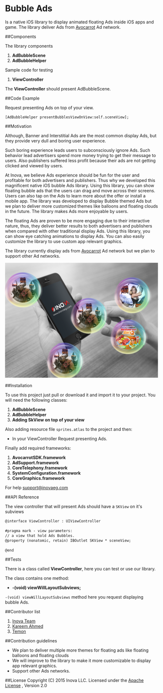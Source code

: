 # Bubble Ads

Is a native iOS library to display animated floating Ads inside iOS apps and game. The library deliver Ads from [Avocarrot](http://www.avocarrot.com/) Ad network.


##Components

The library components

1. **AdBubbleScene**
2. **AdBubbleHelper**

Sample code for testing

1. **ViewController**

The **ViewController** should present AdBubbleScene.


##Code Example

Request presenting Ads on top of your view.

    [AdBubbleHelper presentBubblesViewOnView:self.sceneView];

##Motivation

Although, Banner and Interstitial Ads are the most common display Ads, but they provide very dull and boring user experience.

Such boring experience leads users to subconsciously ignore Ads. Such behavior lead advertisers spend more money trying to get their message to users. Also publishers suffered less profit because their ads are not getting clicked and viewed by users.

At Inova, we believe Ads experience should be fun for the user and profitable for both advertisers and publishers. Thus why we developed this magnificent native iOS bubble Ads library. Using this library, you can show floating bubble ads that the users can drag and move across their screens. Users can also tap on the Ads to learn more about the offer or install a mobile app. The library was developed to display Bubble themed Ads but we plan to deliver more customized themes like balloons and floating clouds in the future. The library makes Ads more enjoyable by users. 

The floating Ads are proven to be more engaging due to their interactive nature, thus, they deliver better results to both advertisers and publishers when compared with other traditional display Ads. Using this library, you can show eye catching animations to display Ads. You can also easily customize the library to use custom app relevant graphics.

The library currently display ads from [Avocarrot](http://www.avocarrot.com/) Ad network but we plan to support other Ad networks.

![MY_COOL_IMAGE](https://raw.githubusercontent.com/inovaeg/Bubble_Ads/master/sample.png)

##Installation

To use this project just pull or download it and import it to your project.
You will need the following classes:

1. **AdBubbleScene**
2. **AdBubbleHelper**
3. **Adding SkView on top of your view**

Also adding resource file `sprites.atlas` to the project
and then:

* In your ViewController Request presenting Ads.

Finally add required frameworks:

1. **AvocarrotSDK.framework**
2. **AdSupport.framework**
3. **CoreTelephony.framework**
4. **SystemConfiguration.framework**
5. **CoreGraphics.framework**

For help [support@inovaeg.com](support@inovaeg.com)

##API Reference

The view controller that will present Ads should have a `SKView` on it's subviews

```
@interface ViewController : UIViewController

#pragma mark - view parameters:
// a view that hold Ads Bubbles.
@property (nonatomic, retain) IBOutlet SKView * sceneView;

@end
```

##Tests

There is a class called **ViewController**, here you can test or use our library.

The class contains one method:

* **-(void) viewWillLayoutSubviews;**


`-(void) viewWillLayoutSubviews` method here you request displaying bubble Ads.


##Contributor list

1. [Inova Team](http://www.inovaeg.co/) 
2. [Kareem Ahmed](https://www.facebook.com/profile.php?id=641156392)
3. [Temon](https://www.behance.net/temon_art_design)

##Contribution guidelines

-  We plan to deliver multiple more themes for floating ads like floating balloons and floating clouds
-  We will improve to the library to make it more customizable to display app relevant graphics.
-  Support other Ads networks. 

##License
Copyright (C) 2015 Inova LLC. Licensed under the [Apache License](http://www.apache.org/licenses/LICENSE-2.0)
, Version 2.0 

